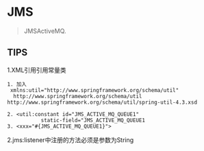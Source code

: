 # JMS
> JMSActiveMQ.

## TIPS
1.XML引用引用常量类

    1. 加入
     xmlns:util="http://www.springframework.org/schema/util"
      http://www.springframework.org/schema/util http://www.springframework.org/schema/util/spring-util-4.3.xsd
    
    2. <util:constant id="JMS_ACTIVE_MQ_QUEUE1"
               static-field="JMS_ACTIVE_MQ_QUEUE1
    3. <xxx="#{JMS_ACTIVE_MQ_QUEUE1}">

2.jms:listener中注册的方法必须是参数为String